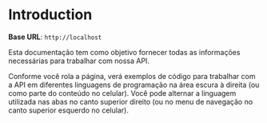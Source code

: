 # Introduction



<aside>
    <strong>Base URL</strong>: <code>http://localhost</code>
</aside>

Esta documentação tem como objetivo fornecer todas as informações necessárias para trabalhar com nossa API.

<aside>Conforme você rola a página, verá exemplos de código para trabalhar com a API em diferentes linguagens de programação na área escura à direita (ou como parte do conteúdo no celular).
Você pode alternar a linguagem utilizada nas abas no canto superior direito (ou no menu de navegação no canto superior esquerdo no celular).</aside>


